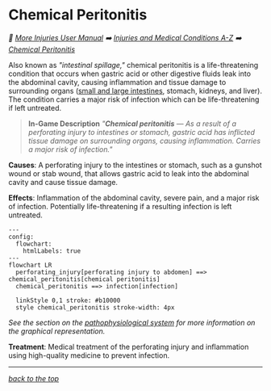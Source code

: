 # Chemical Peritonitis

<!-- @generate_breadcrumb_trail {"template": "_:file_folder: {0}_", "connector": " :arrow_right: "} -->
_:file_folder: [More Injuries User Manual](/docs/wiki/README.md) :arrow_right: [Injuries and Medical Conditions A-Z](/docs/wiki/injuries/README.md) :arrow_right: [Chemical Peritonitis](/docs/wiki/injuries/chemical-peritonitis.md)_
<!-- @end_generated_block -->

Also known as _"intestinal spillage,"_ chemical peritonitis is a life-threatening condition that occurs when gastric acid or other digestive fluids leak into the abdominal cavity, causing inflammation and tissue damage to surrounding organs ([small and large intestines](/docs/wiki/body-parts.md#small-and-large-intestines), stomach, kidneys, and liver). The condition carries a major risk of infection which can be life-threatening if left untreated.

> **In-Game Description**
> _"**Chemical peritonitis** &mdash; As a result of a perforating injury to intestines or stomach, gastric acid has inflicted tissue damage on surrounding organs, causing inflammation. Carries a major risk of infection."_

**Causes**: A perforating injury to the intestines or stomach, such as a gunshot wound or stab wound, that allows gastric acid to leak into the abdominal cavity and cause tissue damage.

**Effects**: Inflammation of the abdominal cavity, severe pain, and a major risk of infection. Potentially life-threatening if a resulting infection is left untreated.

```mermaid
---
config:
  flowchart:
    htmlLabels: true
---
flowchart LR
  perforating_injury[perforating injury to abdomen] ==> chemical_peritonitis[chemical peritonitis]
  chemical_peritonitis ==> infection[infection]

  linkStyle 0,1 stroke: #b10000
  style chemical_peritonitis stroke-width: 4px
```

*See the section on the [pathophysiological system](/docs/wiki/pathophysiological-system.md#pathophysiological-system) for more information on the graphical representation.*

**Treatment**: Medical treatment of the perforating injury and inflammation using high-quality medicine to prevent infection.

<!-- @generate_link_to_top {"template": "---\n_[back to the top]({1})_"} -->
---
_[back to the top](#chemical-peritonitis)_
<!-- @end_generated_block -->
